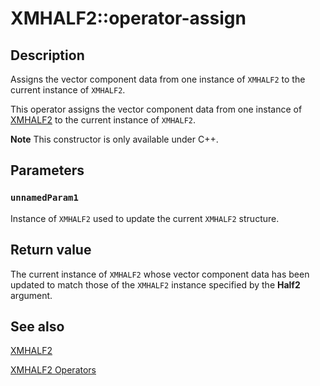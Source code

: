 # XMHALF2::operator-assign

## Description

Assigns the vector component data from one instance of `XMHALF2` to the current instance of `XMHALF2`.

This operator assigns the vector component data from one instance of [XMHALF2](https://learn.microsoft.com/windows/win32/api/directxpackedvector/ns-directxpackedvector-xmhalf2) to the current instance of `XMHALF2`.

**Note** This constructor is only available under C++.

## Parameters

### `unnamedParam1`

Instance of `XMHALF2` used to update the current `XMHALF2` structure.

## Return value

The current instance of `XMHALF2` whose vector component data has been updated to match those of the `XMHALF2` instance specified by the **Half2** argument.

## See also

[XMHALF2](https://learn.microsoft.com/windows/win32/api/directxpackedvector/ns-directxpackedvector-xmhalf2)

[XMHALF2 Operators](https://msdn.microsoft.com/d5f2936e-a795-44e2-9568-ca7f365d9b34)